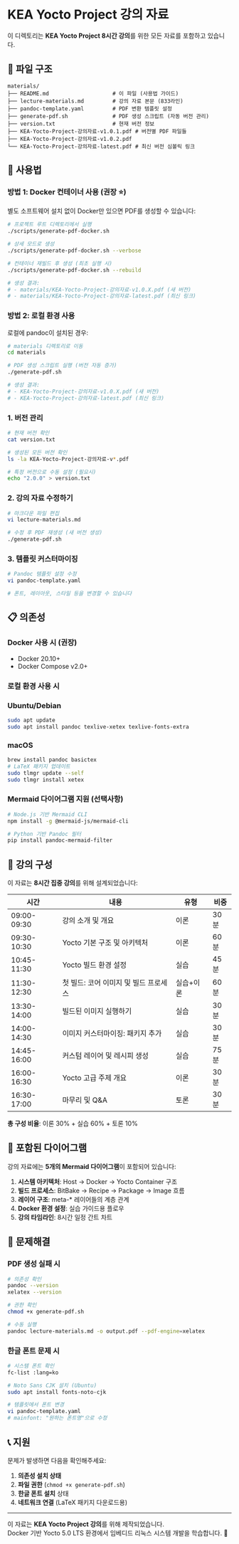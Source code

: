 # KEA Yocto Project 강의 자료

이 디렉토리는 **KEA Yocto Project 8시간 강의**를 위한 모든 자료를 포함하고 있습니다.

## 📁 파일 구조

```
materials/
├── README.md                    # 이 파일 (사용법 가이드)
├── lecture-materials.md         # 강의 자료 본문 (833라인)
├── pandoc-template.yaml         # PDF 변환 템플릿 설정
├── generate-pdf.sh              # PDF 생성 스크립트 (자동 버전 관리)
├── version.txt                  # 현재 버전 정보
├── KEA-Yocto-Project-강의자료-v1.0.1.pdf # 버전별 PDF 파일들
├── KEA-Yocto-Project-강의자료-v1.0.2.pdf
└── KEA-Yocto-Project-강의자료-latest.pdf # 최신 버전 심볼릭 링크
```

## 🚀 사용법

### 방법 1: Docker 컨테이너 사용 (권장 ⭐)

별도 소프트웨어 설치 없이 Docker만 있으면 PDF를 생성할 수 있습니다:

```bash
# 프로젝트 루트 디렉토리에서 실행
./scripts/generate-pdf-docker.sh

# 상세 모드로 생성
./scripts/generate-pdf-docker.sh --verbose

# 컨테이너 재빌드 후 생성 (최초 실행 시)
./scripts/generate-pdf-docker.sh --rebuild

# 생성 결과:
# - materials/KEA-Yocto-Project-강의자료-v1.0.X.pdf (새 버전)
# - materials/KEA-Yocto-Project-강의자료-latest.pdf (최신 링크)
```

### 방법 2: 로컬 환경 사용

로컬에 pandoc이 설치된 경우:

```bash
# materials 디렉토리로 이동
cd materials

# PDF 생성 스크립트 실행 (버전 자동 증가)
./generate-pdf.sh

# 생성 결과:
# - KEA-Yocto-Project-강의자료-v1.0.X.pdf (새 버전)
# - KEA-Yocto-Project-강의자료-latest.pdf (최신 링크)
```

### 1. 버전 관리

```bash
# 현재 버전 확인
cat version.txt

# 생성된 모든 버전 확인
ls -la KEA-Yocto-Project-강의자료-v*.pdf

# 특정 버전으로 수동 설정 (필요시)
echo "2.0.0" > version.txt
```

### 2. 강의 자료 수정하기

```bash
# 마크다운 파일 편집
vi lecture-materials.md

# 수정 후 PDF 재생성 (새 버전 생성)
./generate-pdf.sh
```

### 3. 템플릿 커스터마이징

```bash
# Pandoc 템플릿 설정 수정
vi pandoc-template.yaml

# 폰트, 레이아웃, 스타일 등을 변경할 수 있습니다
```

## 📋 의존성

### Docker 사용 시 (권장)
- Docker 20.10+ 
- Docker Compose v2.0+

### 로컬 환경 사용 시

### Ubuntu/Debian
```bash
sudo apt update
sudo apt install pandoc texlive-xetex texlive-fonts-extra
```

### macOS
```bash
brew install pandoc basictex
# LaTeX 패키지 업데이트
sudo tlmgr update --self
sudo tlmgr install xetex
```

### Mermaid 다이어그램 지원 (선택사항)
```bash
# Node.js 기반 Mermaid CLI
npm install -g @mermaid-js/mermaid-cli

# Python 기반 Pandoc 필터
pip install pandoc-mermaid-filter
```

## 🎯 강의 구성

이 자료는 **8시간 집중 강의**를 위해 설계되었습니다:

| 시간 | 내용 | 유형 | 비중 |
|------|------|------|------|
| 09:00-09:30 | 강의 소개 및 개요 | 이론 | 30분 |
| 09:30-10:30 | Yocto 기본 구조 및 아키텍처 | 이론 | 60분 |
| 10:45-11:30 | Yocto 빌드 환경 설정 | 실습 | 45분 |
| 11:30-12:30 | 첫 빌드: 코어 이미지 및 빌드 프로세스 | 실습+이론 | 60분 |
| 13:30-14:00 | 빌드된 이미지 실행하기 | 실습 | 30분 |
| 14:00-14:30 | 이미지 커스터마이징: 패키지 추가 | 실습 | 30분 |
| 14:45-16:00 | 커스텀 레이어 및 레시피 생성 | 실습 | 75분 |
| 16:00-16:30 | Yocto 고급 주제 개요 | 이론 | 30분 |
| 16:30-17:00 | 마무리 및 Q&A | 토론 | 30분 |

**총 구성 비율**: 이론 30% + 실습 60% + 토론 10%

## 🎨 포함된 다이어그램

강의 자료에는 **5개의 Mermaid 다이어그램**이 포함되어 있습니다:

1. **시스템 아키텍처**: Host → Docker → Yocto Container 구조
2. **빌드 프로세스**: BitBake → Recipe → Package → Image 흐름
3. **레이어 구조**: meta-* 레이어들의 계층 관계
4. **Docker 환경 설정**: 실습 가이드용 플로우
5. **강의 타임라인**: 8시간 일정 간트 차트

## 🔧 문제해결

### PDF 생성 실패 시
```bash
# 의존성 확인
pandoc --version
xelatex --version

# 권한 확인
chmod +x generate-pdf.sh

# 수동 실행
pandoc lecture-materials.md -o output.pdf --pdf-engine=xelatex
```

### 한글 폰트 문제 시
```bash
# 시스템 폰트 확인
fc-list :lang=ko

# Noto Sans CJK 설치 (Ubuntu)
sudo apt install fonts-noto-cjk

# 템플릿에서 폰트 변경
vi pandoc-template.yaml
# mainfont: "원하는 폰트명"으로 수정
```

## 📞 지원

문제가 발생하면 다음을 확인해주세요:

1. **의존성 설치 상태**
2. **파일 권한** (`chmod +x generate-pdf.sh`)
3. **한글 폰트 설치** 상태
4. **네트워크 연결** (LaTeX 패키지 다운로드용)

---

이 자료는 **KEA Yocto Project 강의**를 위해 제작되었습니다.  
Docker 기반 Yocto 5.0 LTS 환경에서 임베디드 리눅스 시스템 개발을 학습합니다. 🚀 